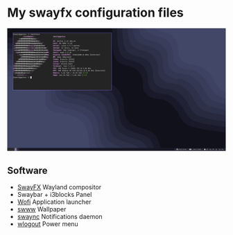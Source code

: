 # My swayfx configuration files
![alt text](https://github.com/thedanilfez/gentoo-sway/raw/master/screenshot.jpg)
## Software
- [SwayFX](https://github.com/WillPower3309/swayfx) Wayland compositor
- Swaybar + i3blocks Panel
- [Wofi](https://sr.ht/~scoopta/wofi/) Application launcher
- [swww](https://github.com/LGFae/swww) Wallpaper
- [swaync](https://github.com/ErikReider/SwayNotificationCenter) Notifications daemon
- [wlogout](https://github.com/ArtsyMacaw/wlogout) Power menu

